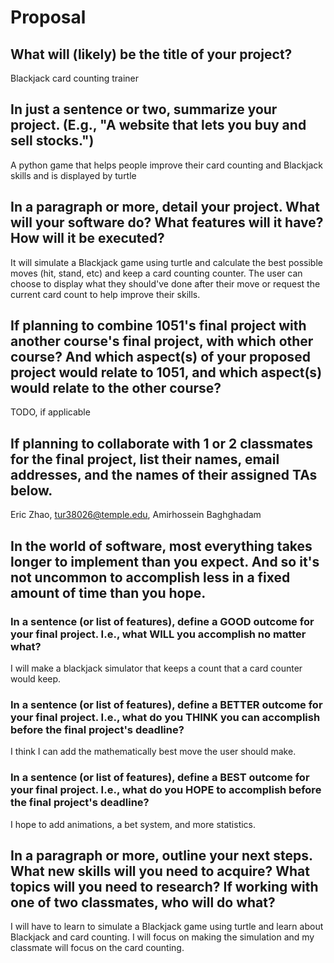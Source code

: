 # Proposal

## What will (likely) be the title of your project?

Blackjack card counting trainer

## In just a sentence or two, summarize your project. (E.g., "A website that lets you buy and sell stocks.")

A python game that helps people improve their card counting and Blackjack skills and is displayed by turtle

## In a paragraph or more, detail your project. What will your software do? What features will it have? How will it be executed?

It will simulate a Blackjack game using turtle and calculate the best possible moves (hit, stand, etc) and keep a card counting counter. The user can choose to display what they should've done after their move or request the current card count to help improve their skills.

## If planning to combine 1051's final project with another course's final project, with which other course? And which aspect(s) of your proposed project would relate to 1051, and which aspect(s) would relate to the other course?

TODO, if applicable

## If planning to collaborate with 1 or 2 classmates for the final project, list their names, email addresses, and the names of their assigned TAs below.

Eric Zhao, tur38026@temple.edu, Amirhossein Baghghadam

## In the world of software, most everything takes longer to implement than you expect. And so it's not uncommon to accomplish less in a fixed amount of time than you hope.

### In a sentence (or list of features), define a GOOD outcome for your final project. I.e., what WILL you accomplish no matter what?

I will make a blackjack simulator that keeps a count that a card counter would keep.

### In a sentence (or list of features), define a BETTER outcome for your final project. I.e., what do you THINK you can accomplish before the final project's deadline?

I think I can add the mathematically best move the user should make.

### In a sentence (or list of features), define a BEST outcome for your final project. I.e., what do you HOPE to accomplish before the final project's deadline?

I hope to add animations, a bet system, and more statistics.

## In a paragraph or more, outline your next steps. What new skills will you need to acquire? What topics will you need to research? If working with one of two classmates, who will do what?

I will have to learn to simulate a Blackjack game using turtle and learn about Blackjack and card counting. I will focus on making the simulation and my classmate will focus on the card counting.
